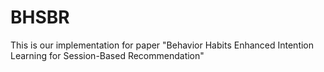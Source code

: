 # BHSBR
This is our implementation for paper "Behavior Habits Enhanced Intention Learning for Session-Based Recommendation"
